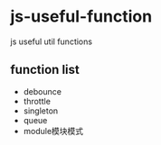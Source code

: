 # js-useful-function
js useful util functions

## function list

* debounce
* throttle
* singleton
* queue
* module模块模式
